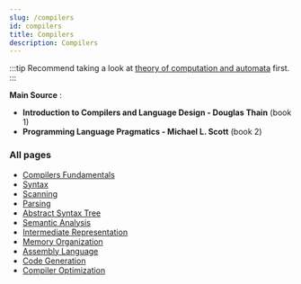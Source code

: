 ```yaml
---
slug: /compilers
id: compilers
title: Compilers
description: Compilers
---
```


:::tip
Recommend taking a look at [theory of computation and automata](/theory-of-computation-and-automata) first.
:::

**Main Source** :

- **Introduction to Compilers and Language Design - Douglas Thain** (book 1)
- **Programming Language Pragmatics - Michael L. Scott** (book 2)

### All pages

- [Compilers Fundamentals](compilers/compilers-fundamentals)
- [Syntax](compilers/syntax)
- [Scanning](compilers/scanning)
- [Parsing](compilers/parsing)
- [Abstract Syntax Tree](compilers/abstract-syntax-tree)
- [Semantic Analysis](compilers/semantic-analysis)
- [Intermediate Representation](compilers/intermediate-representation)
- [Memory Organization](compilers/memory-organization)
- [Assembly Language](compilers/assembly-language)
- [Code Generation](compilers/code-generation)
- [Compiler Optimization](compilers/compiler-optimization)
